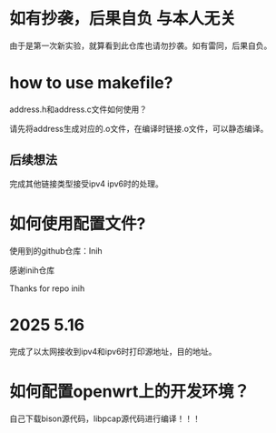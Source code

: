 # 如有抄袭，后果自负 与本人无关
由于是第一次新实验，就算看到此仓库也请勿抄袭。如有雷同，后果自负。


# how to use makefile?

address.h和address.c文件如何使用？

请先将address生成对应的.o文件，在编译时链接.o文件，可以静态编译。

## 后续想法
完成其他链接类型接受ipv4 ipv6时的处理。

# 如何使用配置文件?
使用到的github仓库：Inih

感谢inih仓库

Thanks for repo inih

# 2025 5.16
完成了以太网接收到ipv4和ipv6时打印源地址，目的地址。


# 如何配置openwrt上的开发环境？

自己下载bison源代码，libpcap源代码进行编译！！！

